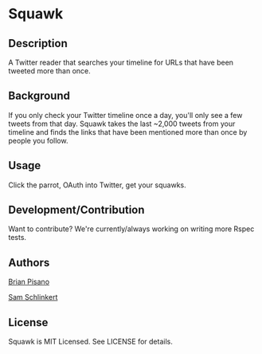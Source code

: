 # Squawk

## Description

A Twitter reader that searches your timeline for URLs that have been tweeted more than once.

## Background

If you only check your Twitter timeline once a day, you'll only see a few tweets from that day. Squawk takes the last ~2,000 tweets from your timeline and finds the links that have been mentioned more than once by people you follow. 

## Usage

Click the parrot, OAuth into Twitter, get your squawks. 

## Development/Contribution

Want to contribute? We're currently/always working on writing more Rspec tests. 

## Authors

[Brian Pisano](https://github.com/brian1987)

[Sam Schlinkert](https://github.com/sts10)

## License

Squawk is MIT Licensed. See LICENSE for details.

